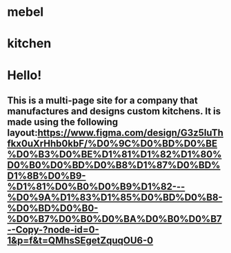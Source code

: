 # mebel
# kitchen
# Hello!
## This is a multi-page site for a company that manufactures and designs custom kitchens. It is made using the following layout:https://www.figma.com/design/G3z5luThfkx0uXrHhb0kbF/%D0%9C%D0%BD%D0%BE%D0%B3%D0%BE%D1%81%D1%82%D1%80%D0%B0%D0%BD%D0%B8%D1%87%D0%BD%D1%8B%D0%B9-%D1%81%D0%B0%D0%B9%D1%82---%D0%9A%D1%83%D1%85%D0%BD%D0%B8-%D0%BD%D0%B0-%D0%B7%D0%B0%D0%BA%D0%B0%D0%B7--Copy-?node-id=0-1&p=f&t=QMhsSEgetZquqOU6-0 

